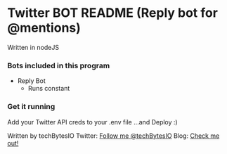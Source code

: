 # Twitter BOT README (Reply bot for @mentions)

Written in nodeJS

### Bots included in this program

* Reply Bot
	+ Runs constant

### Get it running
Add your Twitter API creds to your .env file
...and Deploy :)

Written by techBytesIO
Twitter: [Follow me @techBytesIO](https://www.twitter.com/techbytesIO)
Blog: [Check me out!](https://techbytes.io)

